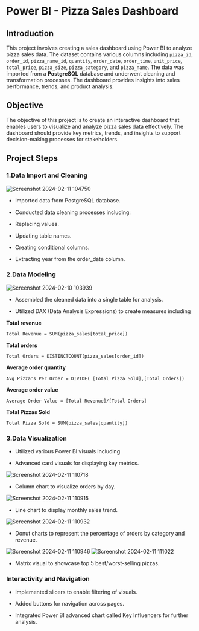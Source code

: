 # Power BI - Pizza Sales Dashboard

## Introduction
This project involves creating a sales dashboard using Power BI to analyze pizza sales data. The dataset contains various columns including `pizza_id`, `order_id`, `pizza_name_id`, `quantity`, `order_date`, `order_time`, `unit_price`, `total_price`, `pizza_size`, `pizza_category`, and `pizza_name`. The data was imported from a **PostgreSQL** database and underwent cleaning and transformation processes. The dashboard provides insights into sales performance, trends, and product analysis.

## Objective
The objective of this project is to create an interactive dashboard that enables users to visualize and analyze pizza sales data effectively. The dashboard should provide key metrics, trends, and insights to support decision-making processes for stakeholders.

## Project Steps

### 1.Data Import and Cleaning


![Screenshot 2024-02-11 104750](https://github.com/PavanKumarMereddy/Power-BI_Pizza_Sales_Dashboard/assets/155641231/f039ff5f-d726-490d-9c83-5496c6838d28)


- Imported data from PostgreSQL database.
*	Conducted data cleaning processes including:
+	Replacing values.
-	Updating table names.
*	Creating conditional columns.
+	Extracting year from the order_date column.

### 2.Data Modeling

![Screenshot 2024-02-10 103939](https://github.com/PavanKumarMereddy/Power-BI_Pizza_Sales_Dashboard/assets/155641231/34e3a95c-af5c-4b97-9f66-b4dfa0efcf9c)

+ Assembled the cleaned data into a single table for analysis.
*	Utilized DAX (Data Analysis Expressions) to create measures including

**Total revenue**
```
Total Revenue = SUM(pizza_sales[total_price])
```

**Total orders**
```
Total Orders = DISTINCTCOUNT(pizza_sales[order_id])
```

**Average order quantity**
```
Avg Pizza's Per Order = DIVIDE( [Total Pizza Sold],[Total Orders])
```

**Average order value**
```
Average Order Value = [Total Revenue]/[Total Orders]
```

**Total Pizzas Sold**
```
Total Pizza Sold = SUM(pizza_sales[quantity])
```



### 3.Data Visualization

+	Utilized various Power BI visuals including
*	Advanced card visuals for displaying key metrics.

![Screenshot 2024-02-11 110718](https://github.com/PavanKumarMereddy/Power-BI_Pizza_Sales_Dashboard/assets/155641231/12827998-5f59-4415-8ee8-0aecd8b35056)

+ Column chart to visualize orders by day.


![Screenshot 2024-02-11 110915](https://github.com/PavanKumarMereddy/Power-BI_Pizza_Sales_Dashboard/assets/155641231/0b8c8bf7-7e99-444b-8225-c816a2b752bb)

* Line chart to display monthly sales trend.

![Screenshot 2024-02-11 110932](https://github.com/PavanKumarMereddy/Power-BI_Pizza_Sales_Dashboard/assets/155641231/c44835eb-f5c9-4e32-8220-ef983b76f2e3)

* Donut charts to represent the percentage of orders by category and revenue.

![Screenshot 2024-02-11 110946](https://github.com/PavanKumarMereddy/Power-BI_Pizza_Sales_Dashboard/assets/155641231/b7841157-7a6d-49c1-9779-e2a3b8f2969e)      ![Screenshot 2024-02-11 111022](https://github.com/PavanKumarMereddy/Power-BI_Pizza_Sales_Dashboard/assets/155641231/c4976508-c5c4-401f-a8de-d73cf7266dce)


* Matrix visual to showcase top 5 best/worst-selling pizzas.


### Interactivity and Navigation

+	Implemented slicers to enable filtering of visuals.
*	Added buttons for navigation across pages.
-	Integrated Power BI advanced chart called Key Influencers for further analysis.


